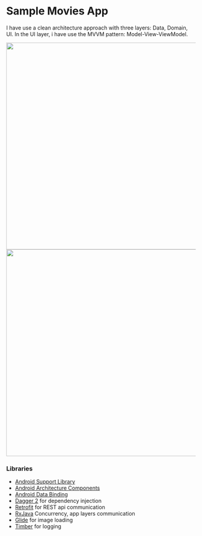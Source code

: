 # Sample Movies App

I have use a clean architecture approach with three layers: Data, Domain, UI.
In the UI layer, i have use the MVVM pattern: Model-View-ViewModel.

<img src="https://github.com/denizsubasi/Sample-Movies-App/blob/master/art/home.png" height="550">
<img src="https://github.com/denizsubasi/Sample-Movies-App/blob/master/art/movie_details.png" height="550">


### Libraries
* [Android Support Library][support-lib]
* [Android Architecture Components][arch]
* [Android Data Binding][data-binding]
* [Dagger 2][dagger2] for dependency injection
* [Retrofit][retrofit] for REST api communication
* [RxJava][rxjava] Concurrency, app layers communication
* [Glide][glide] for image loading
* [Timber][timber] for logging



[support-lib]: https://developer.android.com/topic/libraries/support-library/index.html
[arch]: https://developer.android.com/arch
[data-binding]: https://developer.android.com/topic/libraries/data-binding/index.html
[dagger2]: https://google.github.io/dagger
[retrofit]: http://square.github.io/retrofit
[glide]: https://github.com/bumptech/glide
[timber]: https://github.com/JakeWharton/timber
[rxjava]: https://github.com/ReactiveX/RxJava
